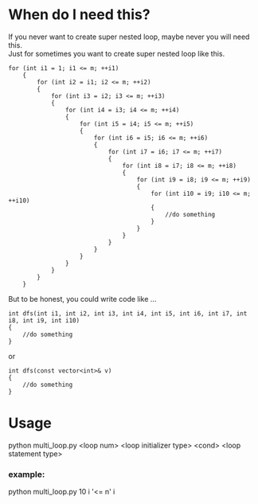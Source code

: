 # When do I need this?
If you never want to create super nested loop, maybe never you will need this.  
Just for sometimes you want to create super nested loop like this.
```
for (int i1 = 1; i1 <= m; ++i1)
    {
        for (int i2 = i1; i2 <= m; ++i2)
        {
            for (int i3 = i2; i3 <= m; ++i3)
            {
                for (int i4 = i3; i4 <= m; ++i4)
                {
                    for (int i5 = i4; i5 <= m; ++i5)
                    {
                        for (int i6 = i5; i6 <= m; ++i6)
                        {
                            for (int i7 = i6; i7 <= m; ++i7)
                            {
                                for (int i8 = i7; i8 <= m; ++i8)
                                {
                                    for (int i9 = i8; i9 <= m; ++i9)
                                    {
                                        for (int i10 = i9; i10 <= m; ++i10)
                                        {
                                            //do something
                                        }
                                    }
                                }
                            }
                        }
                    }
                }
            }
        }
    }
```
But to be honest, you could write code like ...
```
int dfs(int i1, int i2, int i3, int i4, int i5, int i6, int i7, int i8, int i9, int i10)
{
    //do something
}
```
or
```
int dfs(const vector<int>& v)
{
    //do something
}
```

# Usage
python multi_loop.py \<loop num> \<loop initializer type> \<cond> \<loop statement type>  
### example:
python multi_loop.py 10 i '<= n' i
